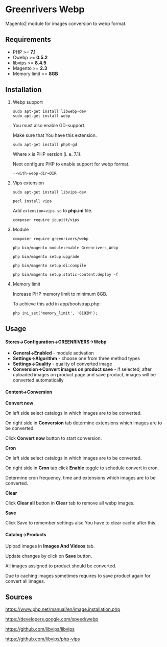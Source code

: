 # Greenrivers Webp

Magento2 module for images conversion to webp format.

## Requirements

* PHP >= **7.1**
* Cwebp >= **0.5.2**
* libvips >= **8.4.5**
* Magento >= **2.3**
* Memory limit >= **8GB**

## Installation

1. Webp support

    ```shell script
    sudo apt-get install libwebp-dev
    sudo apt-get install webp
    ```
   
   You must also enable GD-support.
   
   Make sure that You have this extension.
   
    ```shell script
   sudo apt-get install phpX-gd
   ```
   
   Where x is PHP version (i. e. 7.1).
   
   Next configure PHP to enable support for webp format.
   
    ```shell script
    --with-webp-dir=DIR
    ```   
   
2. Vips extension

    ```shell script
    sudo apt-get install libvips-dev
    
    pecl install vips
    ```
    
    Add `extension=vips.so` to **php.ini** file.

    ```shell
    composer require jcupitt/vips 
    ```

3. Module

    ```shell  
    composer require greenrivers/webp  
    
    php bin/magento module:enable Greenrivers_Webp
    
    php bin/magento setup:upgrade
    
    php bin/magento setup:di:compile
    
    php bin/magento setup:static-content:deploy -f
    ```

4. Memory limit

    Increase PHP memory limit to minimum 8GB.
    
    To achieve this add in app/bootstrap.php:
    
    ```php ini_set('memory_limit', '8192M');```

## Usage

#### **Stores->Configuration->GREENRIVERS->Webp**

* **General->Enabled** - module activation
* **Settings->Algorithm** - choose one from three method types 
* **Settings->Quality** - quality of converted image
* **Conversion->Convert images on product save** - if selected,
 after uploaded images on product page and save product, images will be converted automatically
 
#### **Content->Conversion**

**Convert now** 

On left side select catalogs in which images are to be converted.

On right side in **Conversion** tab determine extensions which images are to be converted.

Click **Convert now** button to start conversion.

**Cron**

On left side select catalogs in which images are to be converted.

On right side in **Cron** tab click **Enable** toggle to schedule convert in cron.
 
Determine cron frequency, time and extensions which images are to be converted.

**Clear**

Click **Clear all** button in **Clear** tab to remove all webp images. 

**Save**

Click Save to remember settings also You have to clear cache after this.

#### Catalog->Products

Upload images in **Images And Videos** tab.

Update changes by click on **Save** button.

All images assigned to product should be converted.

Due to caching images sometimes requires to save product again for convert all images.

## Sources

https://www.php.net/manual/en/image.installation.php

https://developers.google.com/speed/webp

https://github.com/libvips/libvips

https://github.com/libvips/php-vips
